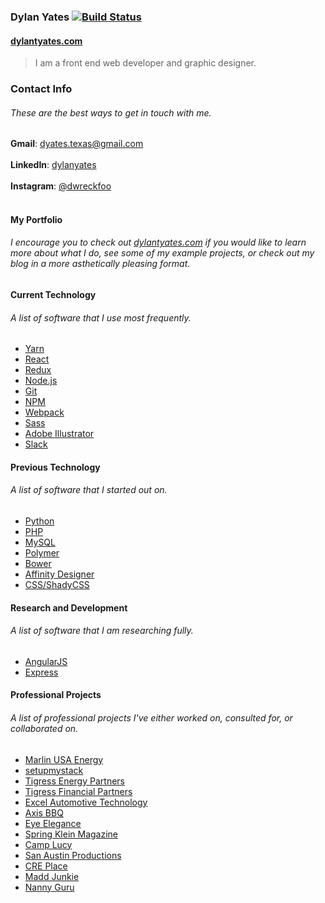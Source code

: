 ### Dylan Yates [![Build Status](https://travis-ci.org/dylantyates/portfolio.svg?branch=master)](https://travis-ci.org/dylantyates/portfolio)
#### <a href="https://dylantyates.com">dylantyates.com</a>
> I am a front end web developer and graphic designer.

### Contact Info
###### These are the best ways to get in touch with me.
**Gmail**: dyates.texas@gmail.com <br><br>
**LinkedIn**: [dylanyates](https://www.linkedin.com/in/dylanyates/) <br><br>
**Instagram**: [@dwreckfoo](https://www.instagram.com/dwreckfoo/) <br><br>

#### My Portfolio
###### I encourage you to check out <a href="https://dylantyates.com">dylantyates.com</a> if you would like to learn more about what I do, see some of my example projects, or check out my blog in a more asthetically pleasing format.


#### Current Technology
###### A list of software that I use most frequently.
- [Yarn](https://yarnpkg.com/en/)
- [React](https://reactjs.org/)
- [Redux](https://redux.js.org/)
- [Node.js](https://nodejs.org/en/)
- [Git](https://git-scm.com/)
- [NPM](https://www.npmjs.com/)
- [Webpack](https://webpack.js.org/)
- [Sass](http://sass-lang.com/)
- [Adobe Illustrator](http://www.adobe.com/products/illustrator.html)
- [Slack](https://slack.com/)

#### Previous Technology
###### A list of software that I started out on.
- [Python](https://www.python.org/)
- [PHP](http://www.php.net/)
- [MySQL](https://www.mysql.com/)
- [Polymer](https://www.polymer-project.org/)
- [Bower](https://bower.io/)
- [Affinity Designer](https://affinity.serif.com/en-us/)
- [CSS/ShadyCSS](https://github.com/webcomponents/shadycss)

#### Research and Development
###### A list of software that I am researching fully.
- [AngularJS](https://angularjs.org/)
- [Express](https://expressjs.com/)

#### Professional Projects
###### A list of professional projects I've either worked on, consulted for, or collaborated on.
- [Marlin USA Energy](https://marlinusaenergy.com)
- [setupmystack](https://setupmystack.com)
- [Tigress Energy Partners](https://tigressenergy.com)
- [Tigress Financial Partners](http://tigressfp.com/cgi-bin/index.pl)
- [Excel Automotive Technology](https://excelautotech.com)
- [Axis BBQ](https://www.axisbbq.com/)
- [Eye Elegance](http://www.eyeelegance.com/)
- [Spring Klein Magazine](http://springkleinmagazine.com/)
- [Camp Lucy](http://www.camplucy.com/)
- [San Austin Productions](http://www.sanaustinproductions.com/)
- [CRE Place](https://creplace.com/)
- [Madd Junkie](https://maddjunkie.com/)
- [Nanny Guru](https://nannyguru.org/)
